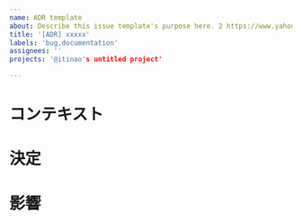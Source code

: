 ```yaml
---
name: ADR template
about: Describe this issue template's purpose here. 2 https://www.yahoo.co.jp/
title: '[ADR] xxxxx'
labels: 'bug,documentation'
assignees: ''
projects: '@itinao's untitled project'

---
```

# コンテキスト
<!--
aaaa
-->

# 決定

# 影響
